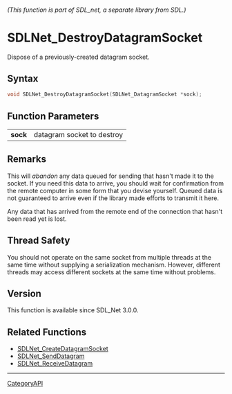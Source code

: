 ###### (This function is part of SDL_net, a separate library from SDL.)
# SDLNet_DestroyDatagramSocket

Dispose of a previously-created datagram socket.

## Syntax

```c
void SDLNet_DestroyDatagramSocket(SDLNet_DatagramSocket *sock);

```

## Function Parameters

|              |                            |
| ------------ | -------------------------- |
| **sock**     | datagram socket to destroy |

## Remarks

This will _abandon_ any data queued for sending that hasn't made it to the
socket. If you need this data to arrive, you should wait for confirmation
from the remote computer in some form that you devise yourself. Queued data
is not guaranteed to arrive even if the library made efforts to transmit it
here.

Any data that has arrived from the remote end of the connection that hasn't
been read yet is lost.

## Thread Safety

You should not operate on the same socket from multiple threads at the same
time without supplying a serialization mechanism. However, different
threads may access different sockets at the same time without problems.

## Version

This function is available since SDL_Net 3.0.0.

## Related Functions

* [SDLNet_CreateDatagramSocket](SDLNet_CreateDatagramSocket)
* [SDLNet_SendDatagram](SDLNet_SendDatagram)
* [SDLNet_ReceiveDatagram](SDLNet_ReceiveDatagram)

----
[CategoryAPI](CategoryAPI)

